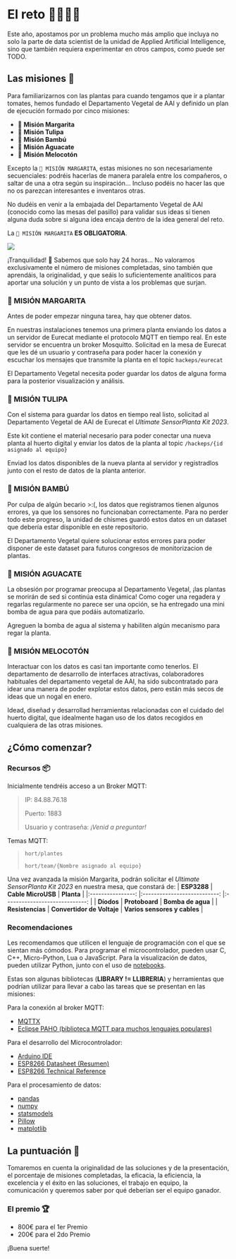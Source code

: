 # El reto 👨‍🌾👩‍🌾

Este año, apostamos por un problema mucho más amplio que incluya no solo la parte de data scientist de la unidad de Applied Artificial Intelligence, sino que también requiera experimentar en otros campos, como puede ser TODO.

## Las misiones 🍅
Para familiarizarnos con las plantas para cuando tengamos que ir a plantar tomates, hemos fundado el Departamento Vegetal de AAI y definido un plan de ejecución formado por cinco misiones:

- 🌼 **Misión Margarita**
- 🌷 **Misión Tulipa**
- 🎋 **Misión Bambú**
- 🥑 **Misión Aguacate**
- 🍑 **Misión Melocotón**

Excepto la `🌼 MISIÓN MARGARITA`, estas misiones no son necesariamente secuenciales: podréis hacerlas de manera paralela entre los compañeros, o saltar de una a otra según su inspiración... Incluso podéis no hacer las que no os parezcan interesantes e inventaros otras.

No dudéis en venir a la embajada del Departamento Vegetal de AAI (conocido como las mesas del pasillo) para validar sus ideas si tienen alguna duda sobre si alguna idea encaja dentro de la idea general del reto.

La `🌼 MISIÓN MARGARITA` **ES OBLIGATORIA**.

![](https://media.tenor.com/aeV80XD4CSgAAAAd/guidlines-pirates-of-the-caribbean.gif)

¡Tranquilidad! 🥴 Sabemos que solo hay 24 horas... No valoramos exclusivamente el número de misiones completadas, sino también que aprendáis, la originalidad, y que seáis lo suficientemente analíticos para aportar una solución y un punto de vista a los problemas que surjan.


### 🌼 MISIÓN MARGARITA 
Antes de poder empezar ninguna tarea, hay que obtener datos.

En nuestras instalaciones tenemos una primera planta enviando los datos a un servidor de Eurecat mediante el protocolo MQTT en tiempo real. En este servidor se encuentra un broker Mosquitto. Solicitad en la mesa de Eurecat que les dé un usuario y contraseña para poder hacer la conexión y escuchar los mensajes que transmite la planta en el topic `hackeps/eurecat`

El Departamento Vegetal necesita poder guardar los datos de alguna forma para la posterior visualización y análisis.

### 🌷 MISIÓN TULIPA
Con el sistema para guardar los datos en tiempo real listo, solicitad al Departamento Vegetal de AAI de Eurecat el _Ultimate SensorPlanta Kit 2023_.

Este kit contiene el material necesario para poder conectar una nueva planta al huerto digital y enviar los datos de la planta al topic `/hackeps/{id asignado al equipo}`

Enviad los datos disponibles de la nueva planta al servidor y registradlos junto con el resto de datos de la planta anterior.

### 🎋 MISIÓN BAMBÚ
Por culpa de algún becario >:(, los datos que registramos tienen algunos errores, ya que los sensores no funcionaban correctamente. Para no perder todo este progreso, la unidad de chismes guardó estos datos en un dataset que debería estar disponible en este repositorio.

El Departamento Vegetal quiere solucionar estos errores para poder disponer de este dataset para futuros congresos de monitorizacion de plantas.

### 🥑 MISIÓN AGUACATE
La obsesión por programar preocupa al Departamento Vegetal, ¡las plantas se morirán de sed si continúa esta dinámica! Como coger una regadera y regarlas regularmente no parece ser una opción, se ha entregado una mini bomba de agua para que podáis automatizarlo.

Agreguen la bomba de agua al sistema y habiliten algún mecanismo para regar la planta.

### 🍑 MISIÓN MELOCOTÓN
Interactuar con los datos es casi tan importante como tenerlos. El departamento de desarrollo de interfaces atractivas, colaboradores habituales del departamento vegetal de AAI, ha sido subcontratado para idear una manera de poder explotar estos datos, pero están más secos de ideas que un nogal en enero.

Idead, diseñad y desarrollad herramientas relacionadas con el cuidado del huerto digital, que idealmente hagan uso de los datos recogidos en cualquiera de las otras misiones.


## ¿Cómo comenzar?

### Recursos 📦
Inicialmente tendréis acceso a un Broker MQTT:
> IP: 84.88.76.18
>
> Puerto: 1883
>
> Usuario y contraseña: _¡Venid a preguntar!_

Temas MQTT:
> `hort/plantes`
>
> `hort/team/{Nombre asignado al equipo}`

Una vez avanzada la misión Margarita, podrán solicitar el _Ultimate SensorPlanta Kit 2023_ en nuestra mesa, que constará de:
|    **ESP3288**   	|      **Cable MicroUSB**     	|           **Planta**          	|
|:----------------:	|:---------------------------:	|:-----------------------------:	|
|    **Díodos**    	|        **Protoboard**       	|       **Bomba de agua**       	|
| **Resistencias** 	| **Convertidor de Voltaje** 	| **Varios sensores y cables** 	|

### Recomendaciones
Les recomendamos que utilicen el lenguaje de programación con el que se sientan más cómodos. Para programar el microcontrolador, pueden usar C, C++, Micro-Python, Lua o JavaScript. Para la visualización de datos, pueden utilizar Python, junto con el uso de [notebooks](https://jupyter.org/).

Estas son algunas bibliotecas (**LIBRARY != LLIBRERIA**) y herramientas que podrían utilizar para llevar a cabo las tareas que se presentan en las misiones:

Para la conexión al broker MQTT:
- [MQTTX](https://mqttx.app/)
- [Eclipse PAHO (biblioteca MQTT para muchos lenguajes populares)](https://eclipse.dev/paho/)

Para el desarrollo del Microcontrolador:
- [Arduino IDE](https://www.arduino.cc/en/software)
- [ESP8266 Datasheet (Resumen)](https://github.com/Applied-Artificial-Intelligence-Eurecat/hackeps/blob/main/documentation/NodeMCU%20Documentation.pdf)
- [ESP8266 Technical Reference](https://www.espressif.com/sites/default/files/documentation/esp8266-technical_reference_en.pdf) 

Para el procesamiento de datos:
- [pandas](https://pandas.pydata.org/)
- [numpy](https://numpy.org/)
- [statsmodels](https://www.statsmodels.org/)
- [Pillow](https://pypi.org/project/Pillow/)
- [matplotlib](https://pypi.org/project/matplotlib/)

## La puntuación 👀

Tomaremos en cuenta la originalidad de las soluciones y de la presentación, el porcentaje de misiones completadas,
la eficacia, la eficiencia, la excelencia y el éxito en las soluciones, el trabajo en equipo, la comunicación y queremos saber por qué deberían ser el equipo ganador.

### El premio 🏆
- 800€ para el 1er Premio
- 200€ para el 2do Premio 

¡Buena suerte!
